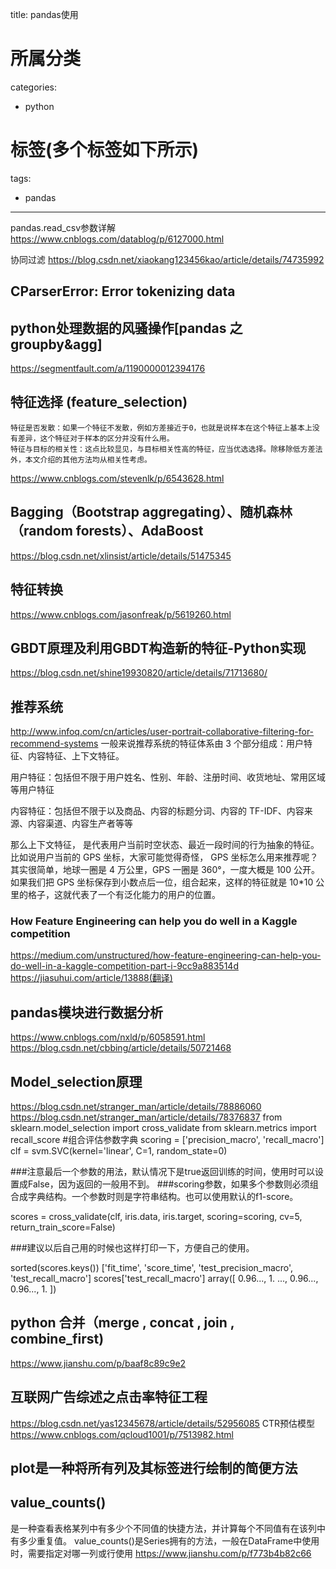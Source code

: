 
title: pandas使用

# 所属分类

categories:

- python

# 标签(多个标签如下所示)

tags:

- pandas




------



pandas.read_csv参数详解
https://www.cnblogs.com/datablog/p/6127000.html

协同过滤
https://blog.csdn.net/xiaokang123456kao/article/details/74735992

## CParserError: Error tokenizing data


## python处理数据的风骚操作[pandas 之 groupby&agg]
https://segmentfault.com/a/1190000012394176


## 特征选择 (feature_selection)

    特征是否发散：如果一个特征不发散，例如方差接近于0，也就是说样本在这个特征上基本上没有差异，这个特征对于样本的区分并没有什么用。
    特征与目标的相关性：这点比较显见，与目标相关性高的特征，应当优选选择。除移除低方差法外，本文介绍的其他方法均从相关性考虑。

https://www.cnblogs.com/stevenlk/p/6543628.html


## Bagging（Bootstrap aggregating）、随机森林（random forests）、AdaBoost
https://blog.csdn.net/xlinsist/article/details/51475345

## 特征转换
https://www.cnblogs.com/jasonfreak/p/5619260.html

## GBDT原理及利用GBDT构造新的特征-Python实现
https://blog.csdn.net/shine19930820/article/details/71713680/

## 推荐系统
http://www.infoq.com/cn/articles/user-portrait-collaborative-filtering-for-recommend-systems
一般来说推荐系统的特征体系由 3 个部分组成：用户特征、内容特征、上下文特征。

用户特征：包括但不限于用户姓名、性别、年龄、注册时间、收货地址、常用区域等用户特征

内容特征：包括但不限于以及商品、内容的标题分词、内容的 TF-IDF、内容来源、内容渠道、内容生产者等等

那么上下文特征， 是代表用户当前时空状态、最近一段时间的行为抽象的特征。比如说用户当前的 GPS 坐标，大家可能觉得奇怪， GPS 坐标怎么用来推荐呢？其实很简单，地球一圈是 4 万公里，GPS 一圈是 360°，一度大概是 100 公开。如果我们把 GPS 坐标保存到小数点后一位，组合起来，这样的特征就是 10*10 公里的格子，这就代表了一个有泛化能力的用户的位置。
### How Feature Engineering can help you do well in a Kaggle competition
https://medium.com/unstructured/how-feature-engineering-can-help-you-do-well-in-a-kaggle-competition-part-i-9cc9a883514d
https://jiasuhui.com/article/13888(翻译)

## pandas模块进行数据分析
https://www.cnblogs.com/nxld/p/6058591.html
https://blog.csdn.net/cbbing/article/details/50721468

## Model_selection原理
https://blog.csdn.net/stranger_man/article/details/78886060
https://blog.csdn.net/stranger_man/article/details/78376837
from sklearn.model_selection import cross_validate
from sklearn.metrics import recall_score
#组合评估参数字典
scoring = ['precision_macro', 'recall_macro']
clf = svm.SVC(kernel='linear', C=1, random_state=0)

###注意最后一个参数的用法，默认情况下是true返回训练的时间，使用时可以设置成False，因为返回的一般用不到。
###scoring参数，如果多个参数则必须组合成字典结构。一个参数时则是字符串结构。也可以使用默认的f1-score。

scores = cross_validate(clf, iris.data, iris.target, scoring=scoring,
                       cv=5, return_train_score=False)

###建议以后自己用的时候也这样打印一下，方便自己的使用。

sorted(scores.keys())
    ['fit_time', 'score_time', 'test_precision_macro', 'test_recall_macro']
scores['test_recall_macro'] 
    array([ 0.96...,  1.  ...,  0.96...,  0.96...,  1.        ])

## python 合并（merge , concat , join , combine_first)
https://www.jianshu.com/p/baaf8c89c9e2


## 互联网广告综述之点击率特征工程
https://blog.csdn.net/yas12345678/article/details/52956085
CTR预估模型
https://www.cnblogs.com/qcloud1001/p/7513982.html

## plot是一种将所有列及其标签进行绘制的简便方法

## value_counts()
是一种查看表格某列中有多少个不同值的快捷方法，并计算每个不同值有在该列中有多少重复值。
value_counts()是Series拥有的方法，一般在DataFrame中使用时，需要指定对哪一列或行使用
https://www.jianshu.com/p/f773b4b82c66
